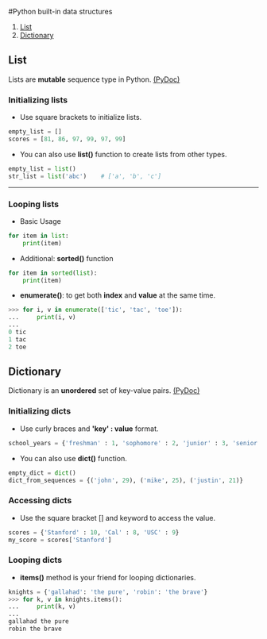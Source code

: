 #Python built-in data structures
1. [List](#list)
2. [Dictionary](#dictionary)

## List
Lists are **mutable** sequence type in Python. [(PyDoc)][1]

### Initializing lists
* Use square brackets to initialize lists.
```python
empty_list = []
scores = [81, 86, 97, 99, 97, 99]
```

* You can also use **list()** function to create lists from other types.
```python
empty_list = list()
str_list = list('abc')    # ['a', 'b', 'c']
```
- - -

### Looping lists
* Basic Usage
```python
for item in list:
    print(item)
```
* Additional: **sorted()** function
```python
for item in sorted(list):
    print(item)
```

* **enumerate()**: to get both **index** and **value** at the same time.
```python
>>> for i, v in enumerate(['tic', 'tac', 'toe']):
...     print(i, v)
...
0 tic
1 tac
2 toe
```

## Dictionary
Dictionary is an **unordered** set of key-value pairs. [(PyDoc)][2]

### Initializing dicts
* Use curly braces and **'key' : value** format.
```python
school_years = {'freshman' : 1, 'sophomore' : 2, 'junior' : 3, 'senior' : 4}
```

* You can also use **dict()** function.
```python
empty_dict = dict()
dict_from_sequences = {('john', 29), ('mike', 25), ('justin', 21)}
```

### Accessing dicts
* Use the square bracket [] and keyword to access the value.
```python
scores = {'Stanford' : 10, 'Cal' : 8, 'USC' : 9}
my_score = scores['Stanford']
```

### Looping dicts
* **items()** method is your friend for looping dictionaries.
```python
knights = {'gallahad': 'the pure', 'robin': 'the brave'}
>>> for k, v in knights.items():
...     print(k, v)
...
gallahad the pure
robin the brave
```


[1]: https://docs.python.org/3.1/tutorial/datastructures.html#more-on-lists
[2]: https://docs.python.org/3.1/tutorial/datastructures.html#dictionaries
